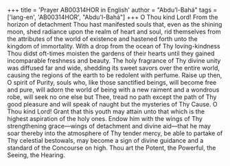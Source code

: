 +++
title = 'Prayer AB00314HOR in English'
author = "Abdu'l-Bahá"
tags = ['lang-en', 'AB00314HOR', "Abdu'l-Bahá"]
+++
O Thou kind Lord!  From the horizon of detachment Thou hast manifested souls that, even as the shining moon, shed radiance upon the realm of heart and soul, rid themselves from the attributes of the world of existence and hastened forth unto the kingdom of immortality.  With a drop from the ocean of Thy loving-kindness Thou didst oft-times moisten the gardens of their hearts until they gained incomparable freshness and beauty.  The holy fragrance of Thy divine unity was diffused far and wide, shedding its sweet savors over the entire world, causing the regions of the earth to be redolent with perfume.
Raise up then, O spirit of Purity, souls who, like those sanctified beings, will become free and pure, will adorn the world of being with a new raiment and a wondrous robe, will seek no one else but Thee, tread no path except the path of Thy good pleasure and will speak of naught but the mysteries of Thy Cause.
O Thou kind Lord!  Grant that this youth may attain unto that which is the highest aspiration of the holy ones.  Endow him with the wings of Thy strengthening grace—wings of detachment and divine aid—that he may soar thereby into the atmosphere of Thy tender mercy, be able to partake of Thy celestial bestowals, may become a sign of divine guidance and a standard of the Concourse on high.  Thou art the Potent, the Powerful, the Seeing, the Hearing.
